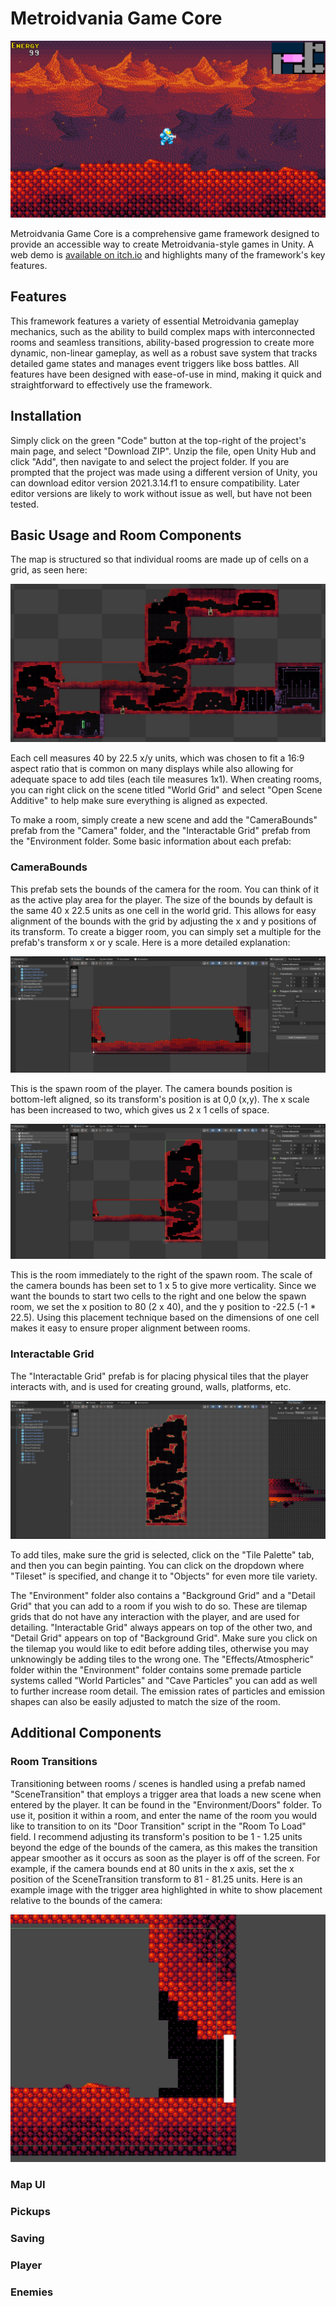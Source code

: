 # Metroidvania Game Core

![DemoImage](https://github.com/Liam5650/Metroidvania-Game-Core/blob/main/READMEImages/DemoImage.jpg)

Metroidvania Game Core is a comprehensive game framework designed to provide an accessible way to create Metroidvania-style games in Unity. A web demo is [available on itch.io](https://liam5650.itch.io/metroidvania-demo) and highlights many of the framework's key features. 

## Features

This framework features a variety of essential Metroidvania gameplay mechanics, such as the ability to build complex maps with interconnected rooms and seamless transitions, ability-based progression to create more dynamic, non-linear gameplay, as well as a robust save system that tracks detailed game states and manages event triggers like boss battles. All features have been designed with ease-of-use in mind, making it quick and straightforward to effectively use the framework.

## Installation

Simply click on the green "Code" button at the top-right of the project's main page, and select "Download ZIP". Unzip the file, open Unity Hub and click "Add", then navigate to and select the project folder. If you are prompted that the project was made using a different version of Unity, you can download editor version 2021.3.14.f1 to ensure compatibility. Later editor versions are likely to work without issue as well, but have not been tested. 

## Basic Usage and Room Components

The map is structured so that individual rooms are made up of cells on a grid, as seen here:

![MapStructure](https://github.com/Liam5650/Metroidvania-Game-Core/blob/main/READMEImages/MapStructure.jpg)

Each cell measures 40 by 22.5 x/y units, which was chosen to fit a 16:9 aspect ratio that is common on many displays while also allowing for adequate space to add tiles (each tile measures 1x1). When creating rooms, you can right click on the scene titled "World Grid" and select "Open Scene Additive" to help make sure everything is aligned as expected.

To make a room, simply create a new scene and add the "CameraBounds" prefab from the "Camera" folder, and the "Interactable Grid" prefab from the "Environment folder. Some basic information about each prefab:

### CameraBounds

This prefab sets the bounds of the camera for the room. You can think of it as the active play area for the player. The size of the bounds by default is the same 40 x 22.5 units as one cell in the world grid. This allows for easy alignment of the bounds with the grid by adjusting the x and y positions of its transform. To create a bigger room, you can simply set a multiple for the prefab's transform x or y scale. Here is a more detailed explanation:

![CameraBounds1](https://github.com/Liam5650/Metroidvania-Game-Core/blob/main/READMEImages/CameraBounds1.jpg)

This is the spawn room of the player. The camera bounds position is bottom-left aligned, so its transform's position is at 0,0 (x,y). The x scale has been increased to two, which gives us 2 x 1 cells of space. 

![CameraBounds2](https://github.com/Liam5650/Metroidvania-Game-Core/blob/main/READMEImages/CameraBounds2.jpg)

This is the room immediately to the right of the spawn room. The scale of the camera bounds has been set to 1 x 5 to give more verticality. Since we want the bounds to start two cells to the right and one below the spawn room, we set the x position to 80 (2 x 40), and the y position to -22.5 (-1 * 22.5). Using this placement technique based on the dimensions of one cell makes it easy to ensure proper alignment between rooms. 

### Interactable Grid

The "Interactable Grid" prefab is for placing physical tiles that the player interacts with, and is used for creating ground, walls, platforms, etc. 

![Grid](https://github.com/Liam5650/Metroidvania-Game-Core/blob/main/READMEImages/Grid.jpg)

To add tiles, make sure the grid is selected, click on the "Tile Palette" tab, and then you can begin painting. You can click on the dropdown where "Tileset" is specified, and change it to "Objects" for even more tile variety. 

The "Environment" folder also contains a "Background Grid" and a "Detail Grid" that you can add to a room if you wish to do so. These are tilemap grids that do not have any interaction with the player, and are used for detailing. "Interactable Grid" always appears on top of the other two, and "Detail Grid" appears on top of "Background Grid". Make sure you click on the tilemap you would like to edit before adding tiles, otherwise you may unknowingly be adding tiles to the wrong one. The "Effects/Atmospheric" folder within the "Environment" folder contains some premade particle systems called "World Particles" and "Cave Particles" you can add as well to further increase room detail. The emission rates of particles and emission shapes can also be easily adjusted to match the size of the room.


## Additional Components

### Room Transitions

Transitioning between rooms / scenes is handled using a prefab named "SceneTransition" that employs a trigger area that loads a new scene when entered by the player. It can be found in the "Environment/Doors" folder. To use it, position it within a room, and enter the name of the room you would like to transition to on its "Door Transition" script in the "Room To Load" field. I recommend adjusting its transform's position to be 1 - 1.25 units beyond the edge of the bounds of the camera, as this makes the transition appear smoother as it occurs as soon as the player is off of the screen. For example, if the camera bounds end at 80 units in the x axis, set the x position of the SceneTransition transform to 81 - 81.25 units. Here is an example image with the trigger area highlighted in white to show placement relative to the bounds of the camera: 

![RoomTransition](https://github.com/Liam5650/Metroidvania-Game-Core/blob/main/READMEImages/RoomTransition.jpg)

### Map UI

### Pickups

### Saving

### Player 

### Enemies
